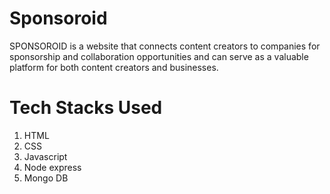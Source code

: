 # Sponsoroid

SPONSOROID is a website that connects content creators to companies for sponsorship and collaboration opportunities and can serve as a valuable platform for both content creators and businesses.

# Tech Stacks Used
1. HTML
2. CSS
3. Javascript
4. Node express
5. Mongo DB
